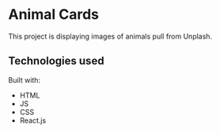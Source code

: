 # Animal Cards

This project is displaying images of animals pull from Unplash.

## Technologies used

Built with: 

- HTML
- JS
- CSS
- React.js 

